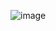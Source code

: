 
![image](https://github.com/randleon/Excel-Exercise-Using-Shipping-Data/assets/54560212/b585edc4-d44d-4084-bacd-59bdaf9836b7)
